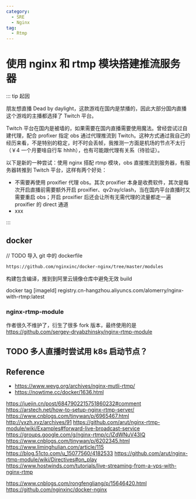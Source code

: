 ```yaml
---
category:
  - SRE
  - Nginx
tag:
  - Rtmp
---
```


# 使用 nginx 和 rtmp 模块搭建推流服务器

::: tip 起因

朋友想直播 Dead by daylight，这款游戏在国内是禁播的，因此大部分国内直播这个游戏的主播都选择了 Twitch 平台。

Twitch 平台在国内是被墙的，如果需要在国内直播需要使用魔法。曾经尝试过自建代理，配合 profixer 指定 obs 通过代理推流到 Twitch。这种方式通过我自己的经历来看，不是特别的稳定，时不时会丢帧，我推测一方面是机场的节点不太行（￥4 一个月要啥自行车 hhhh），也有可能跟代理有关系（待验证）。

以下是新的一种尝试：使用 nginx 搭配 rtmp 模块，obs 直接推流到服务器，有服务器转推到 Twitch 平台，这样有两个好处：

- 不需要再使用 proxifier 代理 obs。其次 proxifier 本身是收费软件，其次是每次开启直播前需要额外开启 proxifier、qv2ray/clash，当在国内平台直播时又需要重启 obs；开启 proxifier 后还会让所有无需代理的流量都走一遍 proxifier 的 direct 通道
- xxx

:::

## docker

// TODO 导入 git 中的 dockerfile

```dockerfile
https://github.com/nginxinc/docker-nginx/tree/master/modules
```

构建包含编译，推到到阿里云镜像仓库中避免无效 build

docker tag [imageId] registry.cn-hangzhou.aliyuncs.com/alomerry/nginx-with-rtmp:latest

### nginx-rtmp-module

作者很久不维护了，衍生了很多 fork 版本，最终使用的是 https://github.com/sergey-dryabzhinsky/nginx-rtmp-module

## TODO 多人直播时尝试用 k8s 启动节点？

## Reference

- https://www.wevg.org/archives/nginx-mutli-rtmp/
- https://nowtime.cc/docker/1636.html

https://juejin.cn/post/6847902215751860232#comment
https://arstech.net/how-to-setup-nginx-rtmp-server/
https://www.cnblogs.com/tinywan/p/6965467.html
http://yxzh.xyz/archives/91
https://github.com/arut/nginx-rtmp-module/wiki/Examples#forward-live-broadcast-service
https://groups.google.com/g/nginx-rtmp/c/lZdWNuV43lQ
https://www.cnblogs.com/tinywan/p/6202345.html
https://www.liminghulian.com/article/115
https://blog.51cto.com/u_15077560/4182533
https://github.com/arut/nginx-rtmp-module/wiki/Directives#on_play
https://www.hostwinds.com/tutorials/live-streaming-from-a-vps-with-nginx-rtmp


https://www.cnblogs.com/rongfengliang/p/15646420.html
https://github.com/nginxinc/docker-nginx